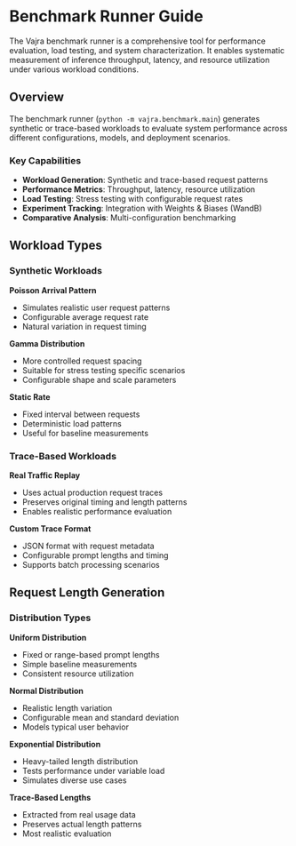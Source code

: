 # Benchmark Runner Guide

The Vajra benchmark runner is a comprehensive tool for performance evaluation, load testing, and system characterization. It enables systematic measurement of inference throughput, latency, and resource utilization under various workload conditions.

## Overview

The benchmark runner (`python -m vajra.benchmark.main`) generates synthetic or trace-based workloads to evaluate system performance across different configurations, models, and deployment scenarios.

### Key Capabilities

- **Workload Generation**: Synthetic and trace-based request patterns
- **Performance Metrics**: Throughput, latency, resource utilization
- **Load Testing**: Stress testing with configurable request rates
- **Experiment Tracking**: Integration with Weights & Biases (WandB)
- **Comparative Analysis**: Multi-configuration benchmarking

## Workload Types

### Synthetic Workloads

**Poisson Arrival Pattern**
- Simulates realistic user request patterns
- Configurable average request rate
- Natural variation in request timing

**Gamma Distribution**
- More controlled request spacing
- Suitable for stress testing specific scenarios
- Configurable shape and scale parameters

**Static Rate**
- Fixed interval between requests
- Deterministic load patterns
- Useful for baseline measurements

### Trace-Based Workloads

**Real Traffic Replay**
- Uses actual production request traces
- Preserves original timing and length patterns
- Enables realistic performance evaluation

**Custom Trace Format**
- JSON format with request metadata
- Configurable prompt lengths and timing
- Supports batch processing scenarios

## Request Length Generation

### Distribution Types

**Uniform Distribution**
- Fixed or range-based prompt lengths
- Simple baseline measurements
- Consistent resource utilization

**Normal Distribution**
- Realistic length variation
- Configurable mean and standard deviation
- Models typical user behavior

**Exponential Distribution**
- Heavy-tailed length distribution
- Tests performance under variable load
- Simulates diverse use cases

**Trace-Based Lengths**
- Extracted from real usage data
- Preserves actual length patterns
- Most realistic evaluation

